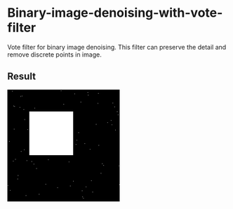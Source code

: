 # Binary-image-denoising-with-vote-filter
Vote filter for binary image denoising. This filter can preserve the detail and remove discrete points in image.

## Result

![alt text](Input.png "Input")


